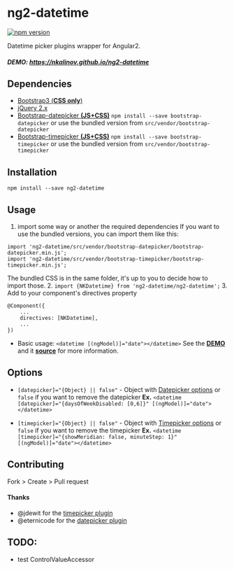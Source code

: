 # ng2-datetime
[![npm version](https://badge.fury.io/js/ng2-datetime.svg)](https://badge.fury.io/js/ng2-datetime)

Datetime picker plugins wrapper for Angular2.

##### DEMO: https://nkalinov.github.io/ng2-datetime

## Dependencies
- [Bootstrap3 (__CSS only__)](http://getbootstrap.com/)
- [jQuery 2.x](http://jquery.com/)
- [Bootstrap-datepicker __(JS+CSS)__](http://eternicode.github.io/bootstrap-datepicker/)
`npm install --save bootstrap-datepicker` or use the bundled version from `src/vendor/bootstrap-datepicker`
- [Bootstrap-timepicker __(JS+CSS)__](http://jdewit.github.io/bootstrap-timepicker/)
`npm install --save bootstrap-timepicker` or use the bundled version from `src/vendor/bootstrap-timepicker`

## Installation
`npm install --save ng2-datetime`

## Usage
1. import some way or another the required dependencies
If you want to use the bundled versions, you can import them like this:
```
import 'ng2-datetime/src/vendor/bootstrap-datepicker/bootstrap-datepicker.min.js';
import 'ng2-datetime/src/vendor/bootstrap-timepicker/bootstrap-timepicker.min.js';
```
The bundled CSS is in the same folder, it's up to you to decide how to import those.
2. `import {NKDatetime} from 'ng2-datetime/ng2-datetime';`
3. Add to your component's directives property
```
@Component({
    ...
    directives: [NKDatetime],
    ...
})
```
- Basic usage: `<datetime [(ngModel)]="date"></datetime>`
See the [__DEMO__](https://nkalinov.github.io/ng2-datetime) and it [__source__](https://github.com/nkalinov/ng2-datetime/tree/master/demo) for more information.

## Options
- `[datepicker]="{Object} || false"` - Object with [Datepicker options](http://bootstrap-datepicker.readthedocs.org/en/latest/options.html) or `false` if you want to remove the datepicker
__Ex.__ `<datetime [datepicker]="{daysOfWeekDisabled: [0,6]}" [(ngModel)]="date"></datetime>`

- `[timepicker]="{Object} || false"` - Object with [Timepicker options](http://jdewit.github.io/bootstrap-timepicker/) or `false` if you want to remove the timepicker
__Ex.__ `<datetime [timepicker]="{showMeridian: false, minuteStep: 1}" [(ngModel)]="date"></datetime>`

## Contributing
Fork > Create > Pull request

#### Thanks
- @jdewit for the [timepicker plugin](https://github.com/jdewit/bootstrap-timepicker)
- @eternicode for the [datepicker plugin](https://github.com/eternicode/bootstrap-datepicker)

## TODO:
- test ControlValueAccessor
